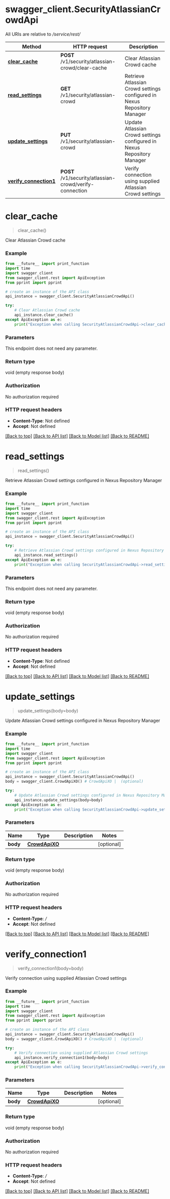 # swagger_client.SecurityAtlassianCrowdApi

All URIs are relative to */service/rest/*

Method | HTTP request | Description
------------- | ------------- | -------------
[**clear_cache**](SecurityAtlassianCrowdApi.md#clear_cache) | **POST** /v1/security/atlassian-crowd/clear-cache | Clear Atlassian Crowd cache
[**read_settings**](SecurityAtlassianCrowdApi.md#read_settings) | **GET** /v1/security/atlassian-crowd | Retrieve Atlassian Crowd settings configured in Nexus Repository Manager
[**update_settings**](SecurityAtlassianCrowdApi.md#update_settings) | **PUT** /v1/security/atlassian-crowd | Update Atlassian Crowd settings configured in Nexus Repository Manager
[**verify_connection1**](SecurityAtlassianCrowdApi.md#verify_connection1) | **POST** /v1/security/atlassian-crowd/verify-connection | Verify connection using supplied Atlassian Crowd settings

# **clear_cache**
> clear_cache()

Clear Atlassian Crowd cache

### Example
```python
from __future__ import print_function
import time
import swagger_client
from swagger_client.rest import ApiException
from pprint import pprint

# create an instance of the API class
api_instance = swagger_client.SecurityAtlassianCrowdApi()

try:
    # Clear Atlassian Crowd cache
    api_instance.clear_cache()
except ApiException as e:
    print("Exception when calling SecurityAtlassianCrowdApi->clear_cache: %s\n" % e)
```

### Parameters
This endpoint does not need any parameter.

### Return type

void (empty response body)

### Authorization

No authorization required

### HTTP request headers

 - **Content-Type**: Not defined
 - **Accept**: Not defined

[[Back to top]](#) [[Back to API list]](../README.md#documentation-for-api-endpoints) [[Back to Model list]](../README.md#documentation-for-models) [[Back to README]](../README.md)

# **read_settings**
> read_settings()

Retrieve Atlassian Crowd settings configured in Nexus Repository Manager

### Example
```python
from __future__ import print_function
import time
import swagger_client
from swagger_client.rest import ApiException
from pprint import pprint

# create an instance of the API class
api_instance = swagger_client.SecurityAtlassianCrowdApi()

try:
    # Retrieve Atlassian Crowd settings configured in Nexus Repository Manager
    api_instance.read_settings()
except ApiException as e:
    print("Exception when calling SecurityAtlassianCrowdApi->read_settings: %s\n" % e)
```

### Parameters
This endpoint does not need any parameter.

### Return type

void (empty response body)

### Authorization

No authorization required

### HTTP request headers

 - **Content-Type**: Not defined
 - **Accept**: Not defined

[[Back to top]](#) [[Back to API list]](../README.md#documentation-for-api-endpoints) [[Back to Model list]](../README.md#documentation-for-models) [[Back to README]](../README.md)

# **update_settings**
> update_settings(body=body)

Update Atlassian Crowd settings configured in Nexus Repository Manager

### Example
```python
from __future__ import print_function
import time
import swagger_client
from swagger_client.rest import ApiException
from pprint import pprint

# create an instance of the API class
api_instance = swagger_client.SecurityAtlassianCrowdApi()
body = swagger_client.CrowdApiXO() # CrowdApiXO |  (optional)

try:
    # Update Atlassian Crowd settings configured in Nexus Repository Manager
    api_instance.update_settings(body=body)
except ApiException as e:
    print("Exception when calling SecurityAtlassianCrowdApi->update_settings: %s\n" % e)
```

### Parameters

Name | Type | Description  | Notes
------------- | ------------- | ------------- | -------------
 **body** | [**CrowdApiXO**](CrowdApiXO.md)|  | [optional] 

### Return type

void (empty response body)

### Authorization

No authorization required

### HTTP request headers

 - **Content-Type**: */*
 - **Accept**: Not defined

[[Back to top]](#) [[Back to API list]](../README.md#documentation-for-api-endpoints) [[Back to Model list]](../README.md#documentation-for-models) [[Back to README]](../README.md)

# **verify_connection1**
> verify_connection1(body=body)

Verify connection using supplied Atlassian Crowd settings

### Example
```python
from __future__ import print_function
import time
import swagger_client
from swagger_client.rest import ApiException
from pprint import pprint

# create an instance of the API class
api_instance = swagger_client.SecurityAtlassianCrowdApi()
body = swagger_client.CrowdApiXO() # CrowdApiXO |  (optional)

try:
    # Verify connection using supplied Atlassian Crowd settings
    api_instance.verify_connection1(body=body)
except ApiException as e:
    print("Exception when calling SecurityAtlassianCrowdApi->verify_connection1: %s\n" % e)
```

### Parameters

Name | Type | Description  | Notes
------------- | ------------- | ------------- | -------------
 **body** | [**CrowdApiXO**](CrowdApiXO.md)|  | [optional] 

### Return type

void (empty response body)

### Authorization

No authorization required

### HTTP request headers

 - **Content-Type**: */*
 - **Accept**: Not defined

[[Back to top]](#) [[Back to API list]](../README.md#documentation-for-api-endpoints) [[Back to Model list]](../README.md#documentation-for-models) [[Back to README]](../README.md)

